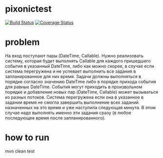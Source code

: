 # pixonictest
[![Build Status](https://travis-ci.org/antonkudinov/pixonictest.svg)](https://travis-ci.org/antonkudinov/pixonictest)
[![Coverage Status](https://coveralls.io/repos/github/antonkudinov/pixonictest/badge.svg?branch=master)](https://coveralls.io/github/antonkudinov/pixonictest?branch=master)


# problem

На вход поступают пары (DateTime, Callable). Нужно реализовать систему, которая будет выполнять Callable для каждого пришедшего события в указанный DateTime, либо как можно скорее, в случае если система перегружена и не успевает выполнить все задания в запланированное для них время. Задачи должны выполняться в порядке согласно значению DateTime либо в порядке прихода события для равных DateTime. События могут приходить в произвольном порядке и добавление новых пар (DateTime, Callable) может вызываться из разных потоков.
Cистема перегружена если она в указанное в задании время не смогла завершить выполнение всех заданий назначенных на это время и уже наступила следующая минута. В этом случае надо выполнять именно эти задания сразу (в любое последующее время после запланированного).


# how to run 

mvn clean test
